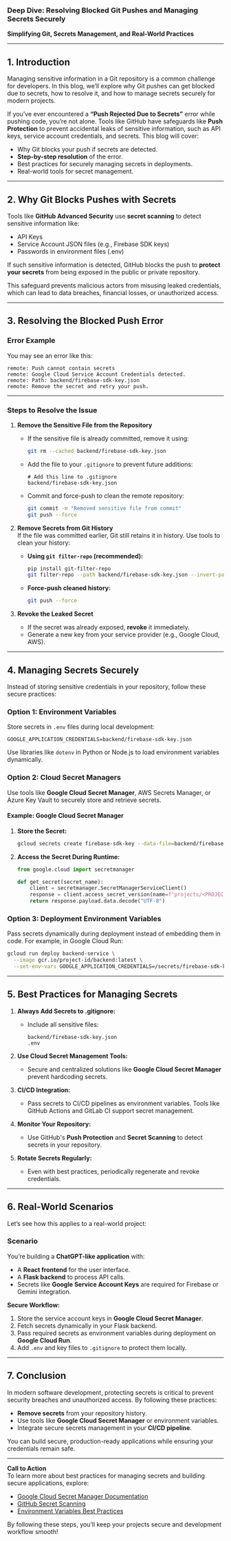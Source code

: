 ### Deep Dive: Resolving Blocked Git Pushes and Managing Secrets Securely  
**Simplifying Git, Secrets Management, and Real-World Practices**

---

## **1. Introduction**  
Managing sensitive information in a Git repository is a common challenge for developers. In this blog, we’ll explore why Git pushes can get blocked due to secrets, how to resolve it, and how to manage secrets securely for modern projects.

If you’ve ever encountered a **“Push Rejected Due to Secrets”** error while pushing code, you’re not alone. Tools like GitHub have safeguards like **Push Protection** to prevent accidental leaks of sensitive information, such as API keys, service account credentials, and secrets. This blog will cover:  

- Why Git blocks your push if secrets are detected.  
- **Step-by-step resolution** of the error.  
- Best practices for securely managing secrets in deployments.  
- Real-world tools for secret management.  

---

## **2. Why Git Blocks Pushes with Secrets**  

Tools like **GitHub Advanced Security** use **secret scanning** to detect sensitive information like:  
- API Keys  
- Service Account JSON files (e.g., Firebase SDK keys)  
- Passwords in environment files (.env)  

If such sensitive information is detected, GitHub blocks the push to **protect your secrets** from being exposed in the public or private repository.  

This safeguard prevents malicious actors from misusing leaked credentials, which can lead to data breaches, financial losses, or unauthorized access.  

---

## **3. Resolving the Blocked Push Error**  

### **Error Example**  
You may see an error like this:  
```plaintext  
remote: Push cannot contain secrets  
remote: Google Cloud Service Account Credentials detected.  
remote: Path: backend/firebase-sdk-key.json  
remote: Remove the secret and retry your push.  
```  

---

### **Steps to Resolve the Issue**  

1. **Remove the Sensitive File from the Repository**  

   - If the sensitive file is already committed, remove it using:  
     ```bash
     git rm --cached backend/firebase-sdk-key.json
     ```  
   - Add the file to your `.gitignore` to prevent future additions:  
     ```plaintext
     # Add this line to .gitignore  
     backend/firebase-sdk-key.json  
     ```

   - Commit and force-push to clean the remote repository:  
     ```bash
     git commit -m "Removed sensitive file from commit"  
     git push --force  
     ```  

2. **Remove Secrets from Git History**  
   If the file was committed earlier, Git still retains it in history. Use tools to clean your history:  

   - **Using `git filter-repo` (recommended):**  
     ```bash
     pip install git-filter-repo  
     git filter-repo --path backend/firebase-sdk-key.json --invert-paths  
     ```  

   - **Force-push cleaned history:**  
     ```bash
     git push --force  
     ```

3. **Revoke the Leaked Secret**  
   - If the secret was already exposed, **revoke** it immediately.  
   - Generate a new key from your service provider (e.g., Google Cloud, AWS).  

---

## **4. Managing Secrets Securely**  

Instead of storing sensitive credentials in your repository, follow these secure practices:  

### **Option 1: Environment Variables**  
Store secrets in `.env` files during local development:  
```plaintext
GOOGLE_APPLICATION_CREDENTIALS=backend/firebase-sdk-key.json  
```

Use libraries like `dotenv` in Python or Node.js to load environment variables dynamically.  

### **Option 2: Cloud Secret Managers**  
Use tools like **Google Cloud Secret Manager**, AWS Secrets Manager, or Azure Key Vault to securely store and retrieve secrets.  

#### Example: Google Cloud Secret Manager  
1. **Store the Secret:**  
   ```bash
   gcloud secrets create firebase-sdk-key --data-file=backend/firebase-sdk-key.json  
   ```

2. **Access the Secret During Runtime:**  
   ```python
   from google.cloud import secretmanager  

   def get_secret(secret_name):  
       client = secretmanager.SecretManagerServiceClient()  
       response = client.access_secret_version(name=f"projects/<PROJECT_ID>/secrets/{secret_name}/versions/latest")  
       return response.payload.data.decode("UTF-8")  
   ```

### **Option 3: Deployment Environment Variables**  
Pass secrets dynamically during deployment instead of embedding them in code. For example, in Google Cloud Run:  

```bash
gcloud run deploy backend-service \
  --image gcr.io/project-id/backend:latest \
  --set-env-vars GOOGLE_APPLICATION_CREDENTIALS=/secrets/firebase-sdk-key.json  
```

---

## **5. Best Practices for Managing Secrets**  

1. **Always Add Secrets to .gitignore:**  
   - Include all sensitive files:  
     ```plaintext
     backend/firebase-sdk-key.json  
     .env  
     ```

2. **Use Cloud Secret Management Tools:**  
   - Secure and centralized solutions like **Google Cloud Secret Manager** prevent hardcoding secrets.  

3. **CI/CD Integration:**  
   - Pass secrets to CI/CD pipelines as environment variables. Tools like GitHub Actions and GitLab CI support secret management.  

4. **Monitor Your Repository:**  
   - Use GitHub's **Push Protection** and **Secret Scanning** to detect secrets in your repository.  

5. **Rotate Secrets Regularly:**  
   - Even with best practices, periodically regenerate and revoke credentials.  

---

## **6. Real-World Scenarios**  

Let’s see how this applies to a real-world project:  

### **Scenario**  
You’re building a **ChatGPT-like application** with:  
- A **React frontend** for the user interface.  
- A **Flask backend** to process API calls.  
- Secrets like **Google Service Account Keys** are required for Firebase or Gemini integration.  

**Secure Workflow:**  
1. Store the service account keys in **Google Cloud Secret Manager**.  
2. Fetch secrets dynamically in your Flask backend.  
3. Pass required secrets as environment variables during deployment on **Google Cloud Run**.  
4. Add `.env` and key files to `.gitignore` to protect them locally.  

---

## **7. Conclusion**  

In modern software development, protecting secrets is critical to prevent security breaches and unauthorized access. By following these practices:  

- **Remove secrets** from your repository history.  
- Use tools like **Google Cloud Secret Manager** or environment variables.  
- Integrate secure secrets management in your **CI/CD pipeline**.  

You can build secure, production-ready applications while ensuring your credentials remain safe.  

---

**Call to Action**  
To learn more about best practices for managing secrets and building secure applications, explore:  

- [Google Cloud Secret Manager Documentation](https://cloud.google.com/secret-manager)  
- [GitHub Secret Scanning](https://docs.github.com/en/code-security)  
- [Environment Variables Best Practices](https://12factor.net/config)  

By following these steps, you’ll keep your projects secure and development workflow smooth!
